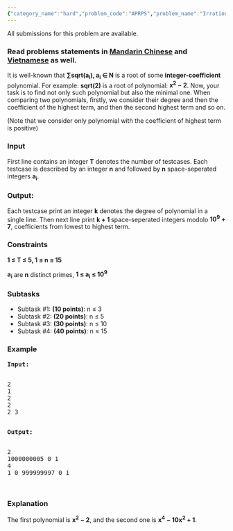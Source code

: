 ```yaml
---
{"category_name":"hard","problem_code":"APRPS","problem_name":"Irrational Root","languages_supported":{"0":"ADA","1":"ASM","2":"BASH","3":"BF","4":"C","5":"C99 strict","6":"CAML","7":"CLOJ","8":"CLPS","9":"CPP 4.3.2","10":"CPP 6.3","11":"CPP14","12":"CS2","13":"D","14":"ERL","15":"FORT","16":"FS","17":"GO","18":"HASK","19":"ICK","20":"ICON","21":"JAVA","22":"JS","23":"LISP clisp","24":"LISP sbcl","25":"LUA","26":"NEM","27":"NICE","28":"NODEJS","29":"PAS fpc","30":"PAS gpc","31":"PERL","32":"PERL6","33":"PHP","34":"PIKE","35":"PRLG","36":"PYPY","37":"PYTH","38":"PYTH 3.5","39":"RUBY","40":"SCALA","41":"SCM chicken","42":"SCM guile","43":"SCM qobi","44":"ST","45":"TCL","46":"TEXT","47":"WSPC"},"max_timelimit":4,"source_sizelimit":50000,"problem_author":"chemthan","problem_tester":null,"date_added":"7-02-2017","tags":{"0":"chemthan","1":"fft","2":"hard","3":"july17","4":"math","5":"ntt"},"editorial_url":"https://discuss.codechef.com/problems/APRPS","time":{"view_start_date":1500283800,"submit_start_date":1500283800,"visible_start_date":1500283800,"end_date":1735669800},"layout":"problem"}
---
```

<span class="solution-visible-txt">All submissions for this problem are available.</span><h3> Read problems statements in <a target="_blank" 
href="http://www.codechef.com/download/translated/JULY17/mandarin/APRPS.pdf">Mandarin Chinese</a> and <a target="_blank" href="http://www.codechef.com/download/translated/JULY17/vietnamese/APRPS.pdf">Vietnamese</a> as well.</h3>

<p>It is well-known that <b>∑sqrt(a<sub>i</sub>), a<sub>i</sub> ∈ N</b> is a root of some <b>integer-coefficient</b> polynomial. For example: <b>sqrt(2)</b> is a root of polynomial: <b>x<sup>2</sup> − 2</b>. Now, your task is to find not only such polynomial but also the minimal one. When comparing two polynomials, firstly, we consider their degree and then the coefficient of the highest term, and then the second highest term and so on.</p> (Note that we consider only polynomial with the coefficient of highest term is positive)

<h3>Input</h3>
<p>First line contains an integer <b>T</b> denotes the number of testcases. Each testcase is described by an integer <b>n</b> and followed by <b>n</b> space-seperated integers <b>a<sub>i</sub></b>.</p>

<h3>Output:</h3>
<p>Each testcase print an integer <b>k</b> denotes the degree of polynomial in a single line. Then next line print <b>k + 1 </b> space-seperated integers modolo <b>10<sup>9</sup> + 7</b>, coefficients from lowest to highest term.</p>

<h3>Constraints</h3>
<p><b>1 ≤ T ≤ 5, 1 ≤ n ≤ 15</b></p>
<p><b>a<sub>i</sub></b> are <b>n</b> distinct primes, <b>1 ≤ a<sub>i</sub> ≤ 10<sup>9</sup></b></p>

<h3>Subtasks</h3>
<ul>
<li>Subtask #1: <b>(10 points)</b>:  n ≤ 3</li>
<li>Subtask #2: <b>(20 points)</b>:  n ≤ 5</li>
<li>Subtask #3: <b>(30 points)</b>:  n ≤ 10</li>
<li>Subtask #4: <b>(40 points)</b>:  n ≤ 15</li>
</ul>

<h3>Example</h3>
<pre><b>Input:</b>
<p>
2
1
2
2
2 3
</p>
<b>Output:</b>
<p>
2
1000000005 0 1
4
1 0 999999997 0 1
</p>
</pre>

<h3>Explanation</h3>
<p>The first polynomial is <b>x<sup>2</sup> − 2</b>, and the second one is <b>x<sup>4</sup> − 10x<sup>2</sup> + 1</b>.</p>